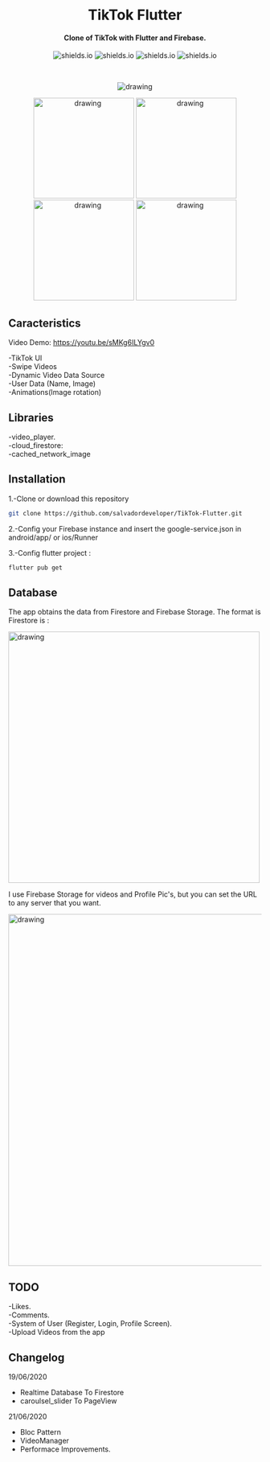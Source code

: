 <h1 align="center">
    <br>
    TikTok Flutter
</h1>
<h4 align="center">
 Clone of TikTok with Flutter and Firebase.
</h4>

<p align="center">
  <img alt="shields.io" src="https://img.shields.io/github/license/salvadordeveloper/TikTok-Flutter" />
  <img alt="shields.io" src="https://img.shields.io/github/issues/salvadordeveloper/TikTok-Flutter" />
  <img alt="shields.io" src="https://img.shields.io/github/stars/salvadordeveloper/TikTok-Flutter?style=social" />
  <img alt="shields.io" src="https://img.shields.io/youtube/views/sMKg6ILYgv0?style=social" />
</p>
<br/>
<p align="center">
    <img src="https://raw.githubusercontent.com/salvadordeveloper/TikTok-Flutter/master/images/tiktok.gif" alt="drawing" />

</p>

<p align="center">
    <img src="https://raw.githubusercontent.com/salvadordeveloper/TikTok-Flutter/master/images/1.png" alt="drawing"  width="200"/>
    <img src="https://raw.githubusercontent.com/salvadordeveloper/TikTok-Flutter/master/images/2.png" alt="drawing"  width="200"/>
    <img src="https://raw.githubusercontent.com/salvadordeveloper/TikTok-Flutter/master/images/3.png" alt="drawing"  width="200"/>
    <img src="https://raw.githubusercontent.com/salvadordeveloper/TikTok-Flutter/master/images/4.png" alt="drawing"  width="200"/>
</p>

## Caracteristics 
Video Demo: https://youtu.be/sMKg6ILYgv0 

-TikTok UI                                 
-Swipe Videos                                                            
-Dynamic Video Data Source                                                                  
-User Data (Name, Image)  
-Animations(Image rotation)  

## Libraries
-video_player.   
-cloud_firestore:  
-cached_network_image

## Installation

1.-Clone or download this repository 

```bash
git clone https://github.com/salvadordeveloper/TikTok-Flutter.git
```

2.-Config your Firebase instance and insert the google-service.json in android/app/ or ios/Runner

3.-Config flutter project : 

```bash
flutter pub get
```

## Database

The app obtains the data from Firestore and Firebase Storage. The format is Firestore is : 

<img src="https://raw.githubusercontent.com/salvadordeveloper/TikTok-Flutter/master/images/database.png" alt="drawing" width="500"/>

I use Firebase Storage for videos and Profile Pic's, but you can set the URL to any server that you want.

<img src="https://raw.githubusercontent.com/salvadordeveloper/TikTok-Flutter/master/images/Storage.png" alt="drawing" width="700"/>

## TODO

-Likes.   
-Comments.   
-System of User (Register, Login, Profile Screen).   
-Upload Videos from the app


## Changelog

19/06/2020 
- Realtime Database To Firestore
- caroulsel_slider To PageView 

21/06/2020
- Bloc Pattern
- VideoManager
- Performace Improvements.


